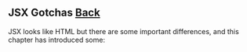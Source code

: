 ## JSX Gotchas [Back](./../react.md)

JSX looks like HTML but there are some important differences, and this chapter has introduced some:


